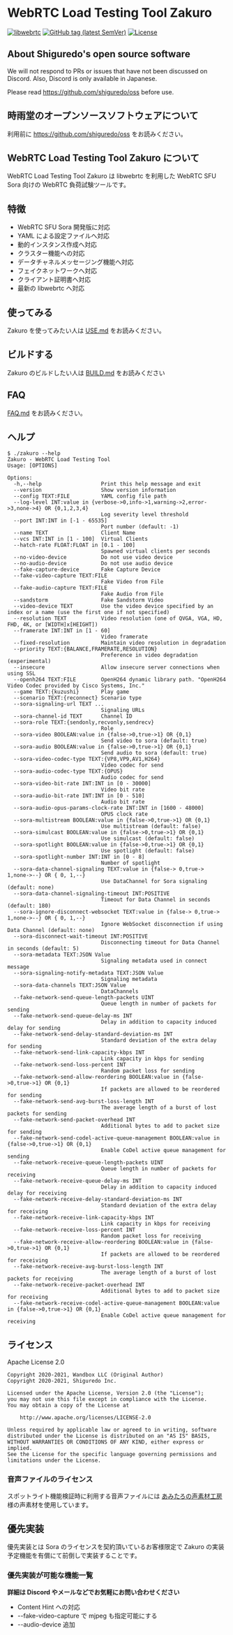 # WebRTC Load Testing Tool Zakuro

[![libwebrtc](https://img.shields.io/badge/libwebrtc-m97.4692-blue.svg)](https://chromium.googlesource.com/external/webrtc/+/branch-heads/4692)
[![GitHub tag (latest SemVer)](https://img.shields.io/github/tag/shiguredo/zakuro.svg)](https://github.com/shiguredo/zakuro)
[![License](https://img.shields.io/badge/License-Apache%202.0-blue.svg)](https://opensource.org/licenses/Apache-2.0)

## About Shiguredo's open source software

We will not respond to PRs or issues that have not been discussed on Discord. Also, Discord is only available in Japanese.

Please read https://github.com/shiguredo/oss before use.

## 時雨堂のオープンソースソフトウェアについて

利用前に https://github.com/shiguredo/oss をお読みください。

## WebRTC Load Testing Tool Zakuro について

WebRTC Load Testing Tool Zakuro は libwebrtc を利用した WebRTC SFU Sora 向けの WebRTC 負荷試験ツールです。

## 特徴

- WebRTC SFU Sora 開発版に対応
- YAML による設定ファイルへ対応
- 動的インスタンス作成へ対応
- クラスター機能への対応
- データチャネルメッセージング機能へ対応
- フェイクネットワークへ対応
- クライアント証明書へ対応
- 最新の libwebrtc へ対応

## 使ってみる

Zakuro を使ってみたい人は [USE.md](doc/USE.md) をお読みください。

## ビルドする

Zakuro のビルドしたい人は [BUILD.md](doc/BUILD.md) をお読みください

## FAQ

[FAQ.md](doc/FAQ.md) をお読みください。

## ヘルプ

```console
$ ./zakuro --help
Zakuro - WebRTC Load Testing Tool
Usage: [OPTIONS]

Options:
  -h,--help                   Print this help message and exit
  --version                   Show version information
  --config TEXT:FILE          YAML config file path
  --log-level INT:value in {verbose->0,info->1,warning->2,error->3,none->4} OR {0,1,2,3,4}
                              Log severity level threshold
  --port INT:INT in [-1 - 65535]
                              Port number (default: -1)
  --name TEXT                 Client Name
  --vcs INT:INT in [1 - 100]  Virtual Clients
  --hatch-rate FLOAT:FLOAT in [0.1 - 100]
                              Spawned virtual clients per seconds
  --no-video-device           Do not use video device
  --no-audio-device           Do not use audio device
  --fake-capture-device       Fake Capture Device
  --fake-video-capture TEXT:FILE
                              Fake Video from File
  --fake-audio-capture TEXT:FILE
                              Fake Audio from File
  --sandstorm                 Fake Sandstorm Video
  --video-device TEXT         Use the video device specified by an index or a name (use the first one if not specified)
  --resolution TEXT           Video resolution (one of QVGA, VGA, HD, FHD, 4K, or [WIDTH]x[HEIGHT])
  --framerate INT:INT in [1 - 60]
                              Video framerate
  --fixed-resolution          Maintain video resolution in degradation
  --priority TEXT:{BALANCE,FRAMERATE,RESOLUTION}
                              Preference in video degradation (experimental)
  --insecure                  Allow insecure server connections when using SSL
  --openh264 TEXT:FILE        OpenH264 dynamic library path. "OpenH264 Video Codec provided by Cisco Systems, Inc."
  --game TEXT:{kuzushi}       Play game
  --scenario TEXT:{reconnect} Scenario type
  --sora-signaling-url TEXT ...
                              Signaling URLs
  --sora-channel-id TEXT      Channel ID
  --sora-role TEXT:{sendonly,recvonly,sendrecv}
                              Role
  --sora-video BOOLEAN:value in {false->0,true->1} OR {0,1}
                              Send video to sora (default: true)
  --sora-audio BOOLEAN:value in {false->0,true->1} OR {0,1}
                              Send audio to sora (default: true)
  --sora-video-codec-type TEXT:{VP8,VP9,AV1,H264}
                              Video codec for send
  --sora-audio-codec-type TEXT:{OPUS}
                              Audio codec for send
  --sora-video-bit-rate INT:INT in [0 - 30000]
                              Video bit rate
  --sora-audio-bit-rate INT:INT in [0 - 510]
                              Audio bit rate
  --sora-audio-opus-params-clock-rate INT:INT in [1600 - 48000]
                              OPUS clock rate
  --sora-multistream BOOLEAN:value in {false->0,true->1} OR {0,1}
                              Use multistream (default: false)
  --sora-simulcast BOOLEAN:value in {false->0,true->1} OR {0,1}
                              Use simulcast (default: false)
  --sora-spotlight BOOLEAN:value in {false->0,true->1} OR {0,1}
                              Use spotlight (default: false)
  --sora-spotlight-number INT:INT in [0 - 8]
                              Number of spotlight
  --sora-data-channel-signaling TEXT:value in {false-> 0,true-> 1,none->--} OR { 0, 1,--}
                              Use DataChannel for Sora signaling (default: none)
  --sora-data-channel-signaling-timeout INT:POSITIVE
                              Timeout for Data Channel in seconds (default: 180)
  --sora-ignore-disconnect-websocket TEXT:value in {false-> 0,true-> 1,none->--} OR { 0, 1,--}
                              Ignore WebSocket disconnection if using Data Channel (default: none)
  --sora-disconnect-wait-timeout INT:POSITIVE
                              Disconnecting timeout for Data Channel in seconds (default: 5)
  --sora-metadata TEXT:JSON Value
                              Signaling metadata used in connect message
  --sora-signaling-notify-metadata TEXT:JSON Value
                              Signaling metadata
  --sora-data-channels TEXT:JSON Value
                              DataChannels
  --fake-network-send-queue-length-packets UINT
                              Queue length in number of packets for sending
  --fake-network-send-queue-delay-ms INT
                              Delay in addition to capacity induced delay for sending
  --fake-network-send-delay-standard-deviation-ms INT
                              Standard deviation of the extra delay for sending
  --fake-network-send-link-capacity-kbps INT
                              Link capacity in kbps for sending
  --fake-network-send-loss-percent INT
                              Random packet loss for sending
  --fake-network-send-allow-reordering BOOLEAN:value in {false->0,true->1} OR {0,1}
                              If packets are allowed to be reordered for sending
  --fake-network-send-avg-burst-loss-length INT
                              The average length of a burst of lost packets for sending
  --fake-network-send-packet-overhead INT
                              Additional bytes to add to packet size for sending
  --fake-network-send-codel-active-queue-management BOOLEAN:value in {false->0,true->1} OR {0,1}
                              Enable CoDel active queue management for sending
  --fake-network-receive-queue-length-packets UINT
                              Queue length in number of packets for receiving
  --fake-network-receive-queue-delay-ms INT
                              Delay in addition to capacity induced delay for receiving
  --fake-network-receive-delay-standard-deviation-ms INT
                              Standard deviation of the extra delay for receiving
  --fake-network-receive-link-capacity-kbps INT
                              Link capacity in kbps for receiving
  --fake-network-receive-loss-percent INT
                              Random packet loss for receiving
  --fake-network-receive-allow-reordering BOOLEAN:value in {false->0,true->1} OR {0,1}
                              If packets are allowed to be reordered for receiving
  --fake-network-receive-avg-burst-loss-length INT
                              The average length of a burst of lost packets for receiving
  --fake-network-receive-packet-overhead INT
                              Additional bytes to add to packet size for receiving
  --fake-network-receive-codel-active-queue-management BOOLEAN:value in {false->0,true->1} OR {0,1}
                              Enable CoDel active queue management for receiving
```


## ライセンス

Apache License 2.0

```
Copyright 2020-2021, Wandbox LLC (Original Author)
Copyright 2020-2021, Shiguredo Inc.

Licensed under the Apache License, Version 2.0 (the "License");
you may not use this file except in compliance with the License.
You may obtain a copy of the License at

    http://www.apache.org/licenses/LICENSE-2.0

Unless required by applicable law or agreed to in writing, software
distributed under the License is distributed on an "AS IS" BASIS,
WITHOUT WARRANTIES OR CONDITIONS OF ANY KIND, either express or implied.
See the License for the specific language governing permissions and
limitations under the License.
```

### 音声ファイルのライセンス

スポットライト機能検証時に利用する音声ファイルには [あみたろの声素材工房](https://amitaro.net/) 様の声素材を使用しています。

## 優先実装

優先実装とは Sora のライセンスを契約頂いているお客様限定で Zakuro の実装予定機能を有償にて前倒しで実装することです。

### 優先実装が可能な機能一覧

**詳細は Discord やメールなどでお気軽にお問い合わせください**

- Content Hint への対応
- --fake-video-capture で mjpeg も指定可能にする
- --audio-device 追加

